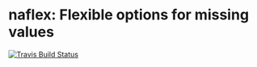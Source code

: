 # naflex: Flexible options for missing values

[![Travis Build Status](https://travis-ci.org/dannyparsons/naflex.svg?branch=master)](https://travis-ci.org/dannyparsons/naflex)
